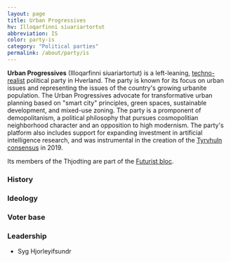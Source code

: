 ```yaml
---
layout: page
title: Urban Progressives
hv: Illoqarfinni siuariartortut
abbreviation: IS
color: party-is
category: "Political parties"
permalink: /about/party/is
---
```


**Urban Progressives** (Illoqarfinni siuariartortut) is a left-leaning, [techno-realist]() political party in Hverland. The party is known for its focus on urban issues and representing the issues of the country's growing urbanite population. The Urban Progressives advocate for transformative urban planning based on "smart city" principles, green spaces, sustainable development, and mixed-use zoning. The party is a promponent of demopolitanism, a political philosophy that pursues cosmopolitian neighborhood character and an opposition to high modernism. The party's platform also includes support for expanding investment in artificial intelligence research, and was instrumental in the creation of the [Tyrvhuln consensus](/HUN/about/ideology/tyrvhuln-consensus) in 2019.


Its members of the Thjodting are part of the [Futurist bloc](/HUN/about/party/futurist-bloc).


### History

### Ideology

### Voter base

### Leadership
* Syg Hjorleyifsundr